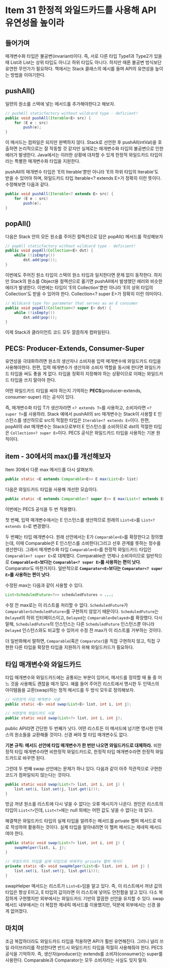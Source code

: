 # Item 31 한정적 와일드카드를 사용해 API 유연성을 높이라

## 들어가며
매개변수화 타입은 불공변(invariant)이다. 즉, 서로 다른 타입 Type1과 Type2가 있을 때 List<Type1>과 List<Type2>는 상위 타입도 아니고 하위 타입도 아니다. 하지만 때론 불공변 방식보단 유연한 무언가가 필요하다. 책에서는 Stack 클래스의 예시를 들며 API의 유연성을 높이는 방법을 이야기한다.

## pushAll()
일련의 원소를 스택에 넣는 메서드를 추가해야한다고 해보자.
```Java
// pushAll staticfactory without wildcard type - deficient!
public void pushAll(Iterable<E> src) {
    for (E e : src)
        push(e);
}
```

이 메서드는 컴파일은 되지만 완벽하지 않다. Stack<Number>로 선언한 후 pushAll(intVal)을 호출하면 논리적으로는 잘 작동할 것 같지만 실제로는 매개변수화 타입의 불공변으로 인한 에러가 발생한다. Java에서는 이러한 상황에 대처할 수 있게 한정적 와일드카드 타입이라는 특별한 매개변수화 타입을 지원한다. 

pushAll의 매개변수 타입은 'E의 Iterable'뿐만 아니라 'E의 하위 타입의 Iterable'도 받을 수 있어야 하며, 와일드카드 타입 Iterable<? extends E>가 정확히 이런 뜻이다. 수정해보면 다음과 같다. 

```Java
public void pushAll(Iterable<? extends E> src) {
    for (E e : src)
        push(e);
}
```

## popAll()
다음은 Stack 안의 모든 원소를 주어진 컬렉션으로 담은 popAll() 메서드를 작성해보자

```Java
// popAll staticfactory without wildcard type - deficient!
public void popAll(Collection<E> dst) {
    while (!isEmpty())
        dst.add(pop());
}
```

이번에도 주어진 원소 타입이 스택의 원소 타입과 일치한다면 문제 없이 동작한다. 하지만 Stack<Number>의 원소를 Object용 컬렉션으로 옮기면 pushAll에서 발생했던 에러와 비슷한 에러가 발생한다. 이번에는 타입이 'E의 Collection'뿐만 아니라 'E의 상위 타입의 Collection'도 받을 수 있어야 한다. Collection<? super E>가 정확히 이런 의미이다.

```Java
// Wildcard type for parameter that serves as an E consumer
public void popAll(Collection<? super E> dst) {
    while (!isEmpty())
        dst.add(pop());
}
```

이제 Stack과 클라이언트 코드 모두 깔끔하게 컴파일된다.

## PECS: Producer-Extends, Consumer-Super

유연성을 극대화하려면 원소의 생산자나 소비자용 입력 매개변수에 와일드카드 타입을 사용해야한다. 한편, 입력 매개변수가 생산자와 소비자 역할을 동시에 한다면 와일드카드 타입을 써도 좋을 게 없다. 타입을 정확히 지정해야 하는 상황이므로 이때는 와일드카드 타입을 쓰지 말아야 한다.

어떤 와일드카드 타입을 써야 하는지 기억하는 **PECS**(producer-extends, consumer-super) 라는 공식이 있다.

즉, 매개변수화 타입 T가 생산자라면 `<? extends T>`를 사용하고, 소비자라면 `<? super T>`를 사용하라. Stack 예에서 pushAll의 src 매개변수는 Stack이 사용할 E 인스턴스를 생산하므로 src의 적절한 타입은 `Iterable<? extends E>`이다. 한편, popAll의 dst 매개변수는 Stack으로부터 E 인스턴스를 소비하므로 dst의 적절한 타입은 `Collection<? super E>`이다. PECS 공식은 와일드카드 타입을 사용하는 기본 원칙이다.

## item - 30에서의 max()를 개선해보자

Item 30에서 다룬 max 메서드를 다시 살펴보자.
```Java
public static <E extends Comparable<E>> E max(List<E> list)
```

다음은 와일드카드 타입을 사용해 개선한 모습이다.
```Java
public static <E extends Comparable<? super E>> E max(List<? extends E> list)
```

이번에는 PECS 공식을 두 번 적용했다. 

첫 번째, 입력 매개변수에서는 E 인스턴스를 생산하므로 원래의 `List<E>`를 `List<? extends E>`로 변경했다. 

두 번째는 타입 매개변수다. 원래 선언에서는 E가 `Comparable<E>`를 확장한다고 정의했는데, 이때 Comparable은 E 인스턴스를 소비한다(그리고 선후 관계를 뜻하는 정수를 생산한다). 그래서 매개변수화 타입 `Comparable<E>`를 한정적 와일드카드 타입인 `Comparable<? super E>`로 대체했다. Comparable은 언제나 소비자이므로 일반적으로 **`Comparable<E>`보다는 `Comparable<? super E>`를 사용하는 편이 낫다**. Comparator도 마찬가지다. 일반적으로 **`Comparator<E>`보다는 `Comparator<? super E>`를 사용하는 편이 낫다**.

수정된 max는 다음과 같이 사용할 수 있다.
```Java
List<ScheduledFuture<?>> scheduledFutures = ...;
```

수정 전 max로는 이 리스트를 처리할 수 없다. `ScheduledFuture`가 `Comparable<ScheduledFuture>`를 구현하지 않았기 때문이다. `ScheduledFuture`는 `Delayed`의 하위 인터페이스이고, `Delayed`는 `Comparable<Delayed>`를 확장했다. 다시 말해, `ScheduledFuture`의 인스턴스는 다른 `ScheduledFuture` 인스턴스뿐 아니라 `Delayed` 인스턴스와도 비교할 수 있어서 수정 전 max가 이 리스트를 거부하는 것이다. 

더 일반화해서 말하면, `Comparable`(혹은 `Comparator`)을 직접 구현하지 않고, 직접 구현한 다른 타입을 확장한 타입을 지원하기 위해 와일드카드가 필요하다.

## 타입 매개변수와 와일드카드

타입 매개변수와 와일드카드에는 공통되는 부분이 있어서, 메서드를 정의할 때 둘 중 어느 것을 사용해도 괜찮을 때가 많다. 예를 들어 주어진 리스트에서 명시한 두 인덱스의 아이템들을 교환(swap)하는 정적 메서드를 두 방식 모두로 정의해보자.
```Java
// 비한정적 타입 매개변수 사용
public static <E> void swap(List<E> list, int i, int j);

// 비한정적 와일드카드 사용
public static void swap(List<?> list, int i, int j);
```

public API라면 간단한 두 번째가 낫다. 어떤 리스트든 이 메서드에 넘기면 명시한 인덱스의 원소들을 교환해줄 것이다. 신경 써야 할 타입 매개변수도 없다.

**기본 규칙: 메서드 선언에 타입 매개변수가 한 번만 나오면 와일드카드로 대체하라.** 비한정적 타입 매개변수라면 비한정적 와일드카드로, 한정적 타입 매개변수라면 한정적 와일드카드로 바꾸면 된다.

그런데 두 번째 swap 선언에는 문제가 하나 있다. 다음과 같이 아주 직관적으로 구현한 코드가 컴파일되지 않는다는 것이다.
```Java
public static void swap(List<?> list, int i, int j) {
    list.set(i, list.set(j, list.get(i)));
}
```

방금 꺼낸 원소를 리스트에 다시 넣을 수 없다는 오류 메시지가 나온다. 원인은 리스트의 타입이 `List<?>`인데, `List<?>`에는 null 외에는 어떤 값도 넣을 수 없다는 데 있다.

해결책은 와일드카드 타입의 실제 타입을 알려주는 메서드를 private 핼퍼 메서드로 따로 작성하여 활용하는 것이다. 실제 타입을 알아내려면 이 헬퍼 메서드는 제네릭 메서드여야 한다.
```Java
public static void swap(List<?> list, int i, int j) {
    swapHelper(list, i, j);
}

// 와일드카드 타입을 실제 타입으로 바꿔주는 private 헬퍼 메서드
private static <E> void swapHelper(List<E> list, int i, int j) {
    list.set(i, list.set(j, list.get(i)));
}
```

swapHelper 메서드는 리스트가 `List<E>`임을 알고 있다. 즉, 이 리스트에서 꺼낸 값의 타입은 항상 E이고, E 타입의 값이라면 이 리스트에 넣어도 안전함을 알고 있다. 다소 복잡하게 구현했지만 외부에서는 와일드카드 기반의 깔끔한 선언을 유지할 수 있다. swap 메서드 내부에서는 더 복잡한 제네릭 메서드를 이용했지만, 덕분에 외부에서는 신경 쓸 게 없어졌다.

## 마치며

조금 복잡하더라도 와일드카드 타입을 적용하면 API가 훨씬 유연해진다. 그러니 널리 쓰일 라이브러리를 작성한다면 반드시 와일드카드 타입을 적절히 사용해줘야 한다. PECS 공식을 기억하자. 즉, 생산자(producer)는 extends를 소비자(consumer)는 super를 사용한다. Comparable과 Comparator는 모두 소비자라는 사실도 잊지 말자. 
